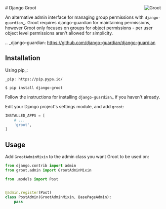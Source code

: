 <img alt="Groot" align="right" src="https://cloud.githubusercontent.com/assets/448775/18818105/10d88b0c-8369-11e6-8155-b3c18b617c7c.png">
# Django Groot

An alternative admin interface for managing group permissions with
`django-guardian`_. Groot requires django-guardian for maintaining permissions,
however Groot only focuses on groups for object permissions - per user object
level permissions aren't allowed for simplicity.

.. _django-guardian: https://github.com/django-guardian/django-guardian

## Installation

Using pip_:

```
_pip: https://pip.pypa.io/
```

```console
$ pip install django-groot
```

Follow the instructions for installing `django-guardian`_ if you haven't
already.

Edit your Django project's settings module, and add ``groot``:

```python
INSTALLED_APPS = [
    # ...
    'groot',
]
```

Usage
-----

Add `GrootAdminMixin` to the admin class you want Groot to be used on:

```python
from django.contrib import admin
from groot.admin import GrootAdminMixin

from .models import Post


@admin.register(Post)
class PostAdmin(GrootAdminMixin, BasePageAdmin):
    pass
```
